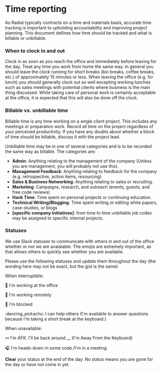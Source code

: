 # Time reporting

As Radial typically contracts on a time and materials basis, accurate time tracking is important to upholding accountability and improving project planning.  This document defines how time should be tracked and what is billable or unbillable.

### When to clock in and out

Clock in as soon as you reach the office and immediately before leaving for the day.  Treat any time you work from home the same way.  In general you should leave the clock running for short breaks (bio breaks, coffee breaks, etc.) of approximately 15 minutes or less.  When leaving the office (e.g. for lunch) you should generally clock out as well excepting working lunches such as sales meetings with potential clients where business is the main thing discussed.  While taking care of personal work is certainly acceptable at the office, it is expected that this will also be done off the clock.

### Billable vs. unbillable time

Billable time is any time working on a single client project.  This includes any meetings or preparation work. Record all time on the project regardless of your perceived productivity.  If you have any doubts about whether a block of time should be billable, discuss it with the project lead.

Unbillable time may be in one of several categories and is to be recorded the same way as billable.  The categories are:

 - **Admin**: Anything relating to the management of the company (Unless you are management, you will probably not use this).
 - **Management Feedback**: Anything relating to feedback for the company (e.g. retrospective, action items, resourcing).
 - **Sales & Business Networking**: Anything relating to sales or recruiting.
 - **Marketing**: Campaigns, research, and outreach (events, guests, and free code reviews)
 - **Hack Time**: Time spent on personal projects or continuing education.
 - **Technical Writing/Blogging**: Time spent writing or editing white papers, case-studies, or blogs
 - **[specific company initiatives]**: from time to time unbillable job codes may be assigned to specific internal projects.

### Statuses
We use Slack statuses to communicate with others in and out of the office whether or not we are avaialable.
The emojis are extremely important, as that allows others to quickly see whether you are available.

Please use the following statuses and update them throughout the day (the wording here may not be exact, but the gist is the same)

When interruptible:

:office: I'm working at the office

:house_with_garden: I'm working remotely

:no_entry_sign: I'm blocked

:dancing_pickachu: I can help others (I'm available to answer questions because I'm taking a short break at the keyboard.)

When unavailable:

:zzz: I'm AFK. I'll be back around __ (I'm Away From the Keyboard)

:headphones: I'm heads-down in some code./I'm in a meeting.


**Clear** your status at the end of the day. No status means you are gone for the day or have not come in yet.

